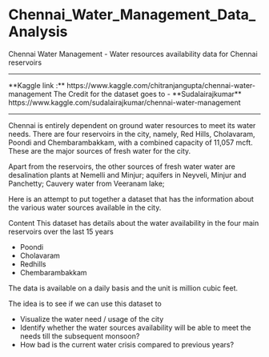 # Chennai_Water_Management_Data_Analysis
Chennai Water Management - Water resources availability data for Chennai reservoirs
<hr>
**Kaggle link :** https://www.kaggle.com/chitranjangupta/chennai-water-management
The Credit for the dataset goes to - **Sudalairajkumar** https://www.kaggle.com/sudalairajkumar/chennai-water-management
<hr>
Chennai is entirely dependent on ground water resources to meet its water needs. There are four reservoirs in the city, namely, Red Hills, Cholavaram, Poondi and Chembarambakkam, with a combined capacity of 11,057 mcft. These are the major sources of fresh water for the city.

Apart from the reservoirs, the other sources of fresh water water are desalination plants at Nemelli and Minjur; aquifers in Neyveli, Minjur and Panchetty; Cauvery water from Veeranam lake;

Here is an attempt to put together a dataset that has the information about the various water sources available in the city.

Content
This dataset has details about the water availability in the four main reservoirs over the last 15 years
- Poondi
- Cholavaram
- Redhills
- Chembarambakkam

The data is available on a daily basis and the unit is million cubic feet.

The idea is to see if we can use this dataset to
- Visualize the water need / usage of the city
- Identify whether the water sources availability will be able to meet the needs till the subsequent monsoon?
- How bad is the current water crisis compared to previous years?
